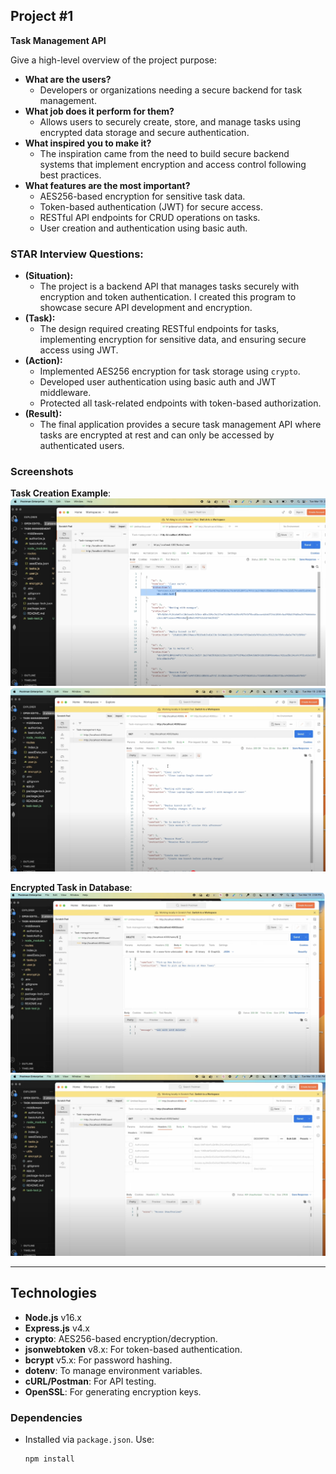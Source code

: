 ## Project #1
**Task Management API**

Give a high-level overview of the project purpose:
- **What are the users?** 
  - Developers or organizations needing a secure backend for task management.
- **What job does it perform for them?** 
  - Allows users to securely create, store, and manage tasks using encrypted data storage and secure authentication.
- **What inspired you to make it?** 
  - The inspiration came from the need to build secure backend systems that implement encryption and access control following best practices.
- **What features are the most important?**
  - AES256-based encryption for sensitive task data.
  - Token-based authentication (JWT) for secure access.
  - RESTful API endpoints for CRUD operations on tasks.
  - User creation and authentication using basic auth.

### STAR Interview Questions:
- **(Situation):**
  - The project is a backend API that manages tasks securely with encryption and token authentication. I created this program to showcase secure API development and encryption.
- **(Task):**
  - The design required creating RESTful endpoints for tasks, implementing encryption for sensitive data, and ensuring secure access using JWT.
- **(Action):**
  - Implemented AES256 encryption for task storage using `crypto`.
  - Developed user authentication using basic auth and JWT middleware.
  - Protected all task-related endpoints with token-based authorization.
- **(Result):**
  - The final application provides a secure task management API where tasks are encrypted at rest and can only be accessed by authenticated users.

### Screenshots
**Task Creation Example**:
![Task Creation](./img/bk1.png)
![Task Creation](./img/bk2.png)


**Encrypted Task in Database**:
![Encrypted Task](./img/bk3.png)
![Task Creation](./img/bk4.png)

---

## Technologies
- **Node.js** v16.x
- **Express.js** v4.x
- **crypto**: AES256-based encryption/decryption.
- **jsonwebtoken** v8.x: For token-based authentication.
- **bcrypt** v5.x: For password hashing.
- **dotenv**: To manage environment variables.
- **cURL/Postman**: For API testing.
- **OpenSSL**: For generating encryption keys.

### Dependencies
- Installed via `package.json`. Use:
  ```bash
  npm install
